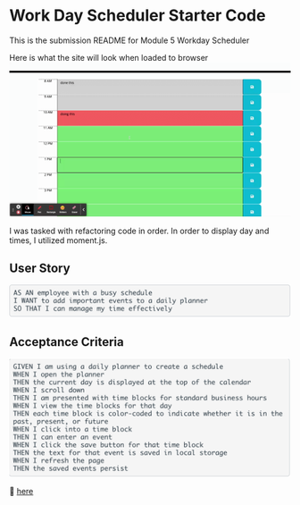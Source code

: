 # Work Day Scheduler Starter Code

This is the submission README for Module 5 Workday Scheduler

Here is what the site will look when loaded to browser
![](./assets/Images/WorkDayScheduler.gif)

I was tasked with refactoring code in order. In order to display day and times, I utilized moment.js.

## User Story
![](./assets/Images/UserStory.png)

## Acceptance Criteria
![](./assets/Images/AcceptanceCriteria.png)

:link: [here](Workday-Scheduler)


